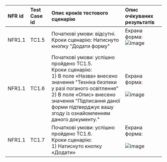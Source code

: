 | NFR id | Test Case id<br> |Опис кроків тестового сценарію|Опис очікуваних результатів|
|:-|:-|:-|:-|
|NFR1.1|TC1.5|Початкові умови: відсутні. <br> Кроки сценарію: Натиснуто кнопку "Додати форму" |Екрана форма: <br>![image](https://user-images.githubusercontent.com/79446121/200129328-4ba037ab-f591-4cf3-81b8-91bc012caea5.png)<br><br>
|NFR1.1|TC1.6|Початкові умови: успішно пройдено TC1.5. <br> Кроки сценарію: <br> 1) В поле «Назва» внесено значення "Техніка безпеки у разі поганого освітлення" <br> 2) В поле «Опис» внесено значення "Підписання даної форми підтверджує вашу згоду із ознайомленням даного документу." <br> |Екрана форма: <br><br> ![image](https://user-images.githubusercontent.com/79446121/200131138-5ed4cbf4-4d34-4427-aead-1ce707922232.png) <br><br>
|NFR1.1|TC1.7|Початкові умови: успішно пройдено TC1.6. <br> Кроки сценарію: <br> 1) Натиснуто кнопку «Додати»|Екрана форма: <br><br> ![image](https://user-images.githubusercontent.com/79446121/200131839-00788b0b-ccaf-481e-a32b-e01069d5ebad.png)<br><br>

